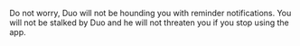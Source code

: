 Do not worry, Duo will not be hounding you with reminder notifications. You will not be stalked by Duo and he will not threaten you if you stop using the app.
